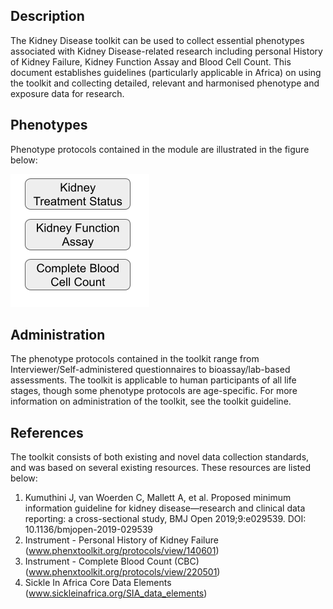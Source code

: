 ## Description

The Kidney Disease toolkit can be used to collect essential phenotypes associated with Kidney Disease-related research including personal History of Kidney Failure, Kidney Function Assay and Blood Cell Count. This document establishes guidelines (particularly applicable in Africa) on using the toolkit and collecting  detailed, relevant and harmonised phenotype and exposure data for research. 

## Phenotypes

Phenotype protocols contained in the module are illustrated in the figure below:

![phen](kidney_disease.png)

## Administration

The phenotype protocols contained in the toolkit range from Interviewer/Self-administered questionnaires to bioassay/lab-based assessments. The toolkit is applicable to human participants of all life stages, though some phenotype protocols are age-specific. For more information on administration of the toolkit, see the toolkit guideline.

## References

The toolkit consists of both existing and novel data collection standards, and was based on several existing resources. These resources are listed below:

1. Kumuthini J, van Woerden C, Mallett A, et al. Proposed minimum information guideline for kidney disease—research and clinical data reporting: a cross-sectional study, BMJ Open 2019;9:e029539.  DOI: 10.1136/bmjopen-2019-029539
2. Instrument - Personal History of Kidney Failure (www.phenxtoolkit.org/protocols/view/140601) 
3. Instrument - Complete Blood Count (CBC) (www.phenxtoolkit.org/protocols/view/220501)  
4. Sickle In Africa Core Data Elements (www.sickleinafrica.org/SIA_data_elements)
